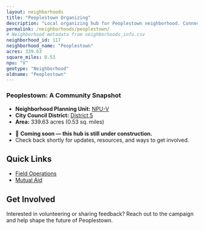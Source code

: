 ```yaml
---
layout: neighborhoods
title: "Peoplestown Organizing"
description: "Local organizing hub for Peoplestown neighborhood. Connect with field operations, mutual aid, and community organizing efforts."
permalink: /neighborhoods/peoplestown/
# Neighborhood metadata from neighborhoods_info.csv
neighborhood_id: 117
neighborhood_name: "Peoplestown"
acres: 339.63
square_miles: 0.53
npu: "V"
geotype: "Neighborhood"
oldname: "Peoplestown"
---
```


### **Peoplestown: A Community Snapshot**

  * **Neighborhood Planning Unit:** [NPU-V](https://www.atlantaga.gov/government/departments/city-planning/neighborhood-planning-units/neighborhood-and-npu-contacts)
  * **City Council District:** [District 5](https://citycouncil.atlantaga.gov/council-members)
  * **Area:** 339.63 acres (0.53 sq. miles)

- 🚧 **Coming soon — this hub is still under construction.**
- Check back shortly for updates, resources, and ways to get involved.

## Quick Links

- [Field Operations](./field-ops/)
- [Mutual Aid](./mutual-aid/)

## Get Involved

Interested in volunteering or sharing feedback? Reach out to the campaign and help shape the future of Peoplestown.
